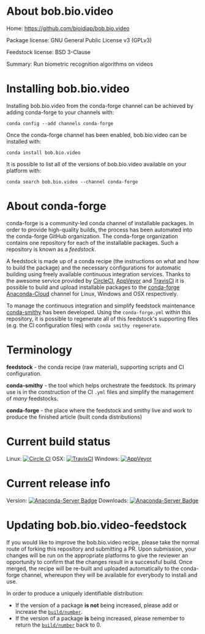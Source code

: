 About bob.bio.video
===================

Home: https://github.com/bioidiap/bob.bio.video

Package license: GNU General Public License v3 (GPLv3)

Feedstock license: BSD 3-Clause

Summary: Run biometric recognition algorithms on videos



Installing bob.bio.video
========================

Installing bob.bio.video from the conda-forge channel can be achieved by adding conda-forge to your channels with:

```
conda config --add channels conda-forge
```

Once the conda-forge channel has been enabled, bob.bio.video can be installed with:

```
conda install bob.bio.video
```

It is possible to list all of the versions of bob.bio.video available on your platform with:

```
conda search bob.bio.video --channel conda-forge
```


About conda-forge
=================

conda-forge is a community-led conda channel of installable packages.
In order to provide high-quality builds, the process has been automated into the
conda-forge GitHub organization. The conda-forge organization contains one repository
for each of the installable packages. Such a repository is known as a *feedstock*.

A feedstock is made up of a conda recipe (the instructions on what and how to build
the package) and the necessary configurations for automatic building using freely
available continuous integration services. Thanks to the awesome service provided by
[CircleCI](https://circleci.com/), [AppVeyor](http://www.appveyor.com/)
and [TravisCI](https://travis-ci.org/) it is possible to build and upload installable
packages to the [conda-forge](https://anaconda.org/conda-forge)
[Anaconda-Cloud](http://docs.anaconda.org/) channel for Linux, Windows and OSX respectively.

To manage the continuous integration and simplify feedstock maintenance
[conda-smithy](http://github.com/conda-forge/conda-smithy) has been developed.
Using the ``conda-forge.yml`` within this repository, it is possible to regenerate all of
this feedstock's supporting files (e.g. the CI configuration files) with ``conda smithy regenerate``.


Terminology
===========

**feedstock** - the conda recipe (raw material), supporting scripts and CI configuration.

**conda-smithy** - the tool which helps orchestrate the feedstock.
                   Its primary use is in the construction of the CI ``.yml`` files
                   and simplify the management of *many* feedstocks.

**conda-forge** - the place where the feedstock and smithy live and work to
                  produce the finished article (built conda distributions)

Current build status
====================

Linux: [![Circle CI](https://circleci.com/gh/conda-forge/bob.bio.video-feedstock.svg?style=svg)](https://circleci.com/gh/conda-forge/bob.bio.video-feedstock)
OSX: [![TravisCI](https://travis-ci.org/conda-forge/bob.bio.video-feedstock.svg?branch=master)](https://travis-ci.org/conda-forge/bob.bio.video-feedstock)
Windows: [![AppVeyor](https://ci.appveyor.com/api/projects/status/github/conda-forge/bob.bio.video-feedstock?svg=True)](https://ci.appveyor.com/project/conda-forge/bob-bio-video-feedstock/branch/master)

Current release info
====================
Version: [![Anaconda-Server Badge](https://anaconda.org/conda-forge/bob.bio.video/badges/version.svg)](https://anaconda.org/conda-forge/bob.bio.video)
Downloads: [![Anaconda-Server Badge](https://anaconda.org/conda-forge/bob.bio.video/badges/downloads.svg)](https://anaconda.org/conda-forge/bob.bio.video)


Updating bob.bio.video-feedstock
================================

If you would like to improve the bob.bio.video recipe, please take the normal
route of forking this repository and submitting a PR. Upon submission, your changes will
be run on the appropriate platforms to give the reviewer an opportunity to confirm that the
changes result in a successful build. Once merged, the recipe will be re-built and uploaded
automatically to the conda-forge channel, whereupon they will be available for everybody to
install and use.

In order to produce a uniquely identifiable distribution:
 * If the version of a package **is not** being increased, please add or increase
   the [``build/number``](http://conda.pydata.org/docs/building/meta-yaml.html#build-number-and-string).
 * If the version of a package **is** being increased, please remember to return
   the [``build/number``](http://conda.pydata.org/docs/building/meta-yaml.html#build-number-and-string)
   back to 0.
